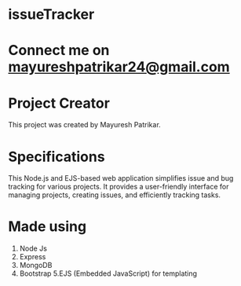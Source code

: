 # issueTracker



# Connect me on mayureshpatrikar24@gmail.com 


# Project Creator
This project was created by Mayuresh Patrikar.


# Specifications

This Node.js and EJS-based web application simplifies issue and bug tracking for various projects. It provides a user-friendly interface for managing projects, creating issues, and efficiently tracking tasks.

# Made using 

1. Node Js
2. Express
3. MongoDB
4. Bootstrap
5.EJS (Embedded JavaScript) for templating




